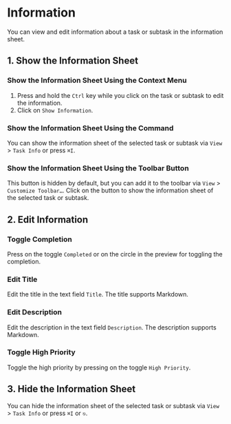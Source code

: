 # Information

You can view and edit information about a task or subtask in the information sheet.

## 1. Show the Information Sheet

### Show the Information Sheet Using the Context Menu

1. Press and hold the `Ctrl` key while you click on the task or subtask to edit the information.
2. Click on `Show Information`.

### Show the Information Sheet Using the Command

You can show the information sheet of the selected task or subtask via `View` \> `Task Info` or press `⌘I`. 

### Show the Information Sheet Using the Toolbar Button

This button is hidden by default, but you can add it to the toolbar via `View` \> `Customize Toolbar…`. Click on the button to show the information sheet of the selected task or subtask.

## 2. Edit Information

### Toggle Completion

Press on the toggle `Completed` or on the circle in the preview for toggling the completion.

### Edit Title

Edit the title in the text field `Title`. The title supports Markdown.

### Edit Description

Edit the description in the text field `Description`. The description supports Markdown.

### Toggle High Priority

Toggle the high priority by pressing on the toggle `High Priority`.

## 3. Hide the Information Sheet

You can hide the information sheet of the selected task or subtask via `View` \> `Task Info` or press `⌘I` or `⎋`.